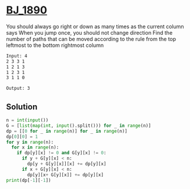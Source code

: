 # [BJ_1890](https://acmicpc.net/problem/1890)

You should always go right or down as many times as the current column says
When you jump once, you should not change direction
Find the number of paths that can be moved according to the rule from the top leftmost to the bottom rightmost column

```txt
Input: 4
2 3 3 1
1 2 1 3
1 2 3 1
3 1 1 0

Output: 3
```

## Solution

```py
n = int(input())
G = [list(map(int, input().split())) for _ in range(n)]
dp = [[0 for _ in range(n)] for _ in range(n)]
dp[0][0] = 1
for y in range(n):
  for x in range(n):
    if dp[y][x] != 0 and G[y][x] != 0:
      if y + G[y][x] < n:
        dp[y + G[y][x]][x] += dp[y][x]
      if x + G[y][x] < n:
        dp[y][x+ G[y][x]] += dp[y][x]
print(dp[-1][-1])
```

